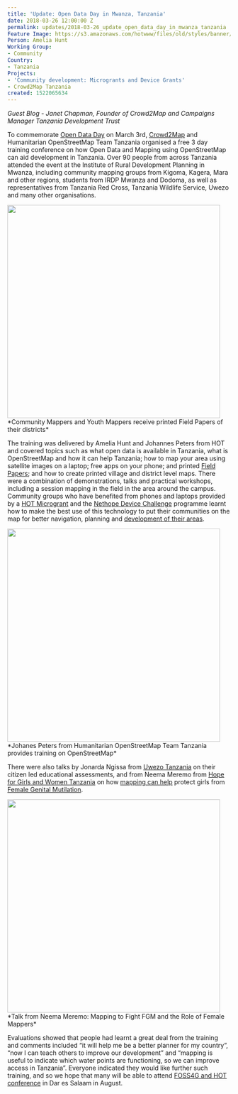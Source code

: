 ```yaml
---
title: 'Update: Open Data Day in Mwanza, Tanzania'
date: 2018-03-26 12:00:00 Z
permalink: updates/2018-03-26_update_open_data_day_in_mwanza_tanzania
Feature Image: https://s3.amazonaws.com/hotwww/files/old/styles/banner/public/mwanzatraining.PNG
Person: Amelia Hunt
Working Group:
- Community
Country:
- Tanzania
Projects:
- 'Community development: Microgrants and Device Grants'
- Crowd2Map Tanzania
created: 1522065634
---
```


*Guest Blog - Janet Chapman, Founder of Crowd2Map and Campaigns Manager Tanzania Development Trust*

To commemorate <a href="https://opendataday.org/">Open Data Day</a> on March 3rd, <a href="https://crowd2map.wordpress.com/">Crowd2Map</a> and Humanitarian OpenStreetMap Team Tanzania organised a free 3 day training conference on how Open Data and Mapping using OpenStreetMap can aid development in Tanzania. Over 90 people from across Tanzania attended the event at the Institute of Rural Development Planning in Mwanza, including community mapping groups from Kigoma, Kagera, Mara and other regions, students from IRDP Mwanza and Dodoma, as well as representatives from Tanzania Red Cross, Tanzania Wildlife Service, Uwezo and many other organisations.

<img class="image-large" src="https://s3.amazonaws.com/hotwww/files/old/styles/large/public/mwanzatraining3.PNG" alt="" style="width:480px;">
<br>*Community Mappers and Youth Mappers receive printed Field Papers of their districts*

The training was delivered by Amelia Hunt and Johannes Peters from HOT and covered topics such as what open data is available in Tanzania, what is OpenStreetMap and how it can help Tanzania; how to map your area using satellite images on a laptop; free apps on your phone; and printed <a href="http://fieldpapers.org/">Field Papers</a>; and how to create printed village and district level maps. There were a combination of demonstrations, talks and practical workshops, including a session mapping in the field in the area around the campus. Community groups who have benefited from phones and laptops provided by a <a href="https://www.hotosm.org/updates/2017-08-02_crowd2map_tanzania_putting_rural_tanzania_on_the_map_with_the_help_of_a_hot">HOT Microgrant</a> and the <a href="https://www.hotosm.org/updates/2018-01-18_nethope_device_challenge_providing_devices_and_training_to_12_osm_communities">Nethope Device Challenge</a> programme learnt how to make the best use of this technology to put their communities on the map for better navigation, planning and <a href="https://www.youtube.com/watch?v=AW3v18ZJYDg&amp;amp=&amp;t=125s&amp;amp=&amp;list=PLiKHjzLbztbpPIRmEYv44CSOJWzxIO40L&amp;amp=&amp;index=17">development of their areas</a>.  

<img class="image-large" src="https://s3.amazonaws.com/hotwww/files/old/styles/large/public/mwanzatraining2.PNG?itok=5asoH62U" alt="" style="width:480px">
<br>*Johanes Peters from Humanitarian OpenStreetMap Team Tanzania provides training on OpenStreetMap*

There were also talks by Jonarda Ngissa from <a href="http://www.uwezo.net/">Uwezo Tanzania</a> on their citizen led educational assessments, and from Neema Meremo from <a href="https://hopeforgirlsandwomen.wordpress.com/">Hope for Girls and Women Tanzania</a> on how <a href="https://www.facebook.com/ajplusenglish/videos/873491619459013/">mapping can help</a> protect girls from <a href="http://forwarduk.org.uk/key-issues/fgm/">Female Genital Mutilation</a>.

<img class="image-large" src="https://s3.amazonaws.com/hotwww/files/old/styles/large/public/IMG_20180302_104553+(2).jpg" alt="" style="width:480px">
<br>*Talk from Neema Meremo: Mapping to Fight FGM and the Role of Female Mappers*

Evaluations showed that people had learnt a great deal from the training and comments included “it will help me be a better planner for my country”, “now I can teach others to improve our development” and “mapping is useful to indicate which water points are functioning, so we can improve access in Tanzania”. Everyone indicated they would like further such training, and so we hope that many will be able to attend <a href="http://2018.foss4g.org/">FOSS4G and HOT conference</a> in Dar es Salaam in August.

